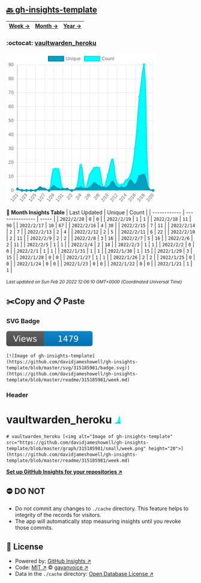 ## [🔙 gh-insights-template](https://github.com/davidjameshowell/gh-insights-template)
| [**Week →**](https://github.com/davidjameshowell/gh-insights-template/blob/master/readme/315185981/week.md) | [**Month →**](https://github.com/davidjameshowell/gh-insights-template/blob/master/readme/315185981/month.md) | [**Year →**](https://github.com/davidjameshowell/gh-insights-template/blob/master/readme/315185981/year.md) |
 | ------------ | --------------- | ----- |

### :octocat: [vaultwarden_heroku](https://github.com/davidjameshowell/vaultwarden_heroku)
![Image of gh-insights-template](https://github.com/davidjameshowell/gh-insights-template/blob/master/graph/315185981/large/month.png)

**:calendar: Month Insights Table**
| Last Updated | Unique | Count |
 | ------------ | --------------- | ----- |
 | `2022/2/20` |  `0` | `0` |
 | `2022/2/19` |  `1` | `1` |
 | `2022/2/18` |  `11` | `90` |
 | `2022/2/17` |  `10` | `67` |
 | `2022/2/16` |  `4` | `30` |
 | `2022/2/15` |  `7` | `11` |
 | `2022/2/14` |  `2` | `7` |
 | `2022/2/13` |  `2` | `4` |
 | `2022/2/12` |  `2` | `5` |
 | `2022/2/11` |  `6` | `22` |
 | `2022/2/10` |  `2` | `11` |
 | `2022/2/9` |  `2` | `2` |
 | `2022/2/8` |  `3` | `16` |
 | `2022/2/7` |  `5` | `16` |
 | `2022/2/6` |  `2` | `11` |
 | `2022/2/5` |  `1` | `1` |
 | `2022/2/4` |  `2` | `18` |
 | `2022/2/3` |  `1` | `1` |
 | `2022/2/2` |  `0` | `0` |
 | `2022/2/1` |  `1` | `1` |
 | `2022/1/31` |  `1` | `1` |
 | `2022/1/30` |  `1` | `15` |
 | `2022/1/29` |  `3` | `15` |
 | `2022/1/28` |  `0` | `0` |
 | `2022/1/27` |  `1` | `1` |
 | `2022/1/26` |  `2` | `2` |
 | `2022/1/25` |  `0` | `0` |
 | `2022/1/24` |  `0` | `0` |
 | `2022/1/23` |  `0` | `0` |
 | `2022/1/22` |  `0` | `0` |
 | `2022/1/21` |  `1` | `1` |

<small><i>Last updated on Sun Feb 20 2022 12:06:10 GMT+0000 (Coordinated Universal Time)</i></small>

## ✂️Copy and 📋 Paste
### SVG Badge
[![Image of gh-insights-template](https://github.com/davidjameshowell/gh-insights-template/blob/master/svg/315185981/badge.svg)](https://github.com/davidjameshowell/gh-insights-template/blob/master/readme/315185981/week.md)
```readme
[![Image of gh-insights-template](https://github.com/davidjameshowell/gh-insights-template/blob/master/svg/315185981/badge.svg)](https://github.com/davidjameshowell/gh-insights-template/blob/master/readme/315185981/week.md)
```
### Header
# vaultwarden_heroku [<img alt="Image of gh-insights-template" src="https://github.com/davidjameshowell/gh-insights-template/blob/master/graph/315185981/small/week.png" height="20">](https://github.com/davidjameshowell/gh-insights-template/blob/master/readme/315185981/week.md)
```readme
# vaultwarden_heroku [<img alt="Image of gh-insights-template" src="https://github.com/davidjameshowell/gh-insights-template/blob/master/graph/315185981/small/week.png" height="20">](https://github.com/davidjameshowell/gh-insights-template/blob/master/readme/315185981/week.md)
```
[**Set up GitHub Insights for your repositories ↗️**](https://github.com/gayanvoice/github-insights)
## ⛔ DO NOT
- Do not commit any changes to `./cache` directory. This feature helps to integrity of the records for visitors.
- The app will automatically stop measuring insights until you revoke those commits.
## 📄 License
- Powered by: [GitHub Insights ↗️](https://github.com/gayanvoice/github-insights)
- Code: [MIT ↗️](./LICENSE) © [gayanvoice ↗️](https://github.com/gayanvoice)
- Data in the `./cache` directory: [Open Database License ↗️](https://opendatacommons.org/licenses/odbl/1-0/)